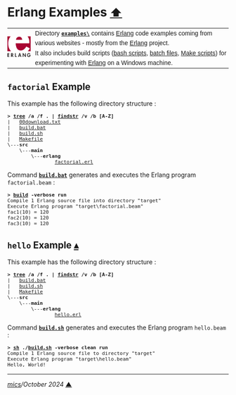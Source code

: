 # <span id="top">Erlang Examples</span> <span style="font-size:90%;">[⬆](../README.md#top)</span>

<table style="font-family:Helvetica,Arial;line-height:1.6;">
  <tr>
  <td style="border:0;padding:0 10px 0 0;min-width:25%;"><a href="https://erlang.org/" rel="external"><img src="../docs/images/erlang-logo.svg" width="100" alt="Erlang project"/></a></td>
  <td style="border:0;padding:0;vertical-align:text-top;">Directory <a href="."><strong><code>examples\</code></strong></a> contains <a href="https://isocpp.org/" rel="external" title="Erlang">Erlang</a> code examples coming from various websites - mostly from the <a href="https://erlang.org/" rel="external" title="Erlang">Erlang</a> project.<br/>
  It also includes build scripts (<a href="https://tldp.org/LDP/Bash-Beginners-Guide/html/sect_02_01.html" rel="external">bash scripts</a>, <a href="https://en.wikibooks.org/wiki/Windows_Batch_Scripting" rel="external">batch files</a>, <a href="https://makefiletutorial.com/" rel="external">Make scripts</a>) for experimenting with <a href="https://erlang.org/" rel="external">Erlang</a> on a Windows machine.
  </td>
  </tr>
</table>

## <span id="factorial">`factorial` Example</span>

This example has the following directory structure :

<pre style="font-size:80%;">
<b>&gt; <a href="">tree</a> /a /f . | <a href="https://learn.microsoft.com/en-us/windows-server/administration/windows-commands/findstr" rel="external">findstr</a> /v /b [A-Z]</b>
|   <a href="./factorial/00download.txt">00download.txt</a>
|   <a href="./factorial/build.bat">build.bat</a>
|   <a href="./factorial/build.sh">build.sh</a>
|   <a href="./factorial/Makefile">Makefile</a>
\---<b>src</b>
    \---<b>main</b>
        \---<b>erlang</b>
                <a href="./factorial/src/main/erlang/factorial.erl">factorial.erl</a>
</pre>

Command [**`build.bat`**](./factorail/build.bat) generates and executes the Erlang program `factorial.beam` :

<pre style="font-size:80%;">
<b>&gt; <a href="./factorial/build.bat">build</a> -verbose run</b>
Compile 1 Erlang source file into directory "target"
Execute Erlang program "target\factorial.beam"
fac1(10) = 120
fac2(10) = 120
fac3(10) = 120
</pre>

<!--=======================================================================-->

## <span id="hello">`hello` Example</span> [**&#x25B4;**](#top)

This example has the following directory structure :

<pre style="font-size:80%;">
<b>&gt; <a href="https://learn.microsoft.com/en-us/windows-server/administration/windows-commands/tree" rel="external">tree</a> /a /f . | <a href="https://learn.microsoft.com/en-us/windows-server/administration/windows-commands/findstr" rel="external">findstr</a> /v /b [A-Z]</b>
|   <a href="./hello/build.bat">build.bat</a>
|   <a href="./hello/build.sh">build.sh</a>
|   <a href="./hello/Makefile">Makefile</a>
\---<b>src</b>
    \---<b>main</b>
        \---<b>erlang</b>
                <a href="./hello/src/main/erlang/hello.erl">hello.erl</a>
</pre>

Command [**`build.sh`**](./hello/build.sh) generates and executes the Erlang program `hello.beam` :
<pre style="font-size:80%;">
<b>&gt; <a href="https://man7.org/linux/man-pages/man1/sh.1p.html" rel="external">sh</a> ./<a href="./hello/build.sh">build.sh</a> -verbose clean run</b>
Compile 1 Erlang source file to directory "target"
Execute Erlang program "target\hello.beam"
Hello, World!
</pre>


***

*[mics](https://lampwww.epfl.ch/~michelou/)/October 2024* [**&#9650;**](#top)
<span id="bottom">&nbsp;</span>

<!-- link refs -->

[cmd_cli]: https://learn.microsoft.com/en-us/windows-server/administration/windows-commands/cmd
[make_cli]: https://www.gnu.org/software/make/manual/html_node/Running.html
[sh_cli]: https://man7.org/linux/man-pages/man1/sh.1p.html
